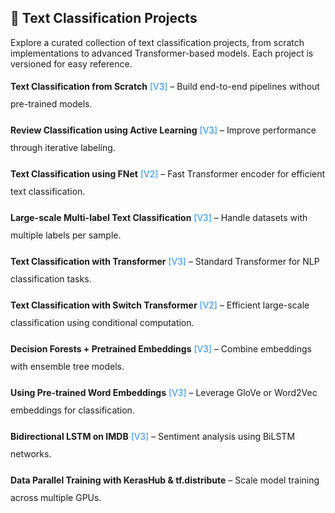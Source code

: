 <h2>📂 Text Classification Projects</h2>

<p>
Explore a curated collection of text classification projects, from scratch implementations to advanced Transformer-based models. Each project is versioned for easy reference.
</p>

<div style="line-height: 2;">

<p><b>Text Classification from Scratch</b> <span style="color: #1E90FF;">[V3]</span> – Build end-to-end pipelines without pre-trained models.</p>

<p><b>Review Classification using Active Learning</b> <span style="color: #1E90FF;">[V3]</span> – Improve performance through iterative labeling.</p>

<p><b>Text Classification using FNet</b> <span style="color: #1E90FF;">[V2]</span> – Fast Transformer encoder for efficient text classification.</p>

<p><b>Large-scale Multi-label Text Classification</b> <span style="color: #1E90FF;">[V3]</span> – Handle datasets with multiple labels per sample.</p>

<p><b>Text Classification with Transformer</b> <span style="color: #1E90FF;">[V3]</span> – Standard Transformer for NLP classification tasks.</p>

<p><b>Text Classification with Switch Transformer</b> <span style="color: #1E90FF;">[V2]</span> – Efficient large-scale classification using conditional computation.</p>

<p><b>Decision Forests + Pretrained Embeddings</b> <span style="color: #1E90FF;">[V3]</span> – Combine embeddings with ensemble tree models.</p>

<p><b>Using Pre-trained Word Embeddings</b> <span style="color: #1E90FF;">[V3]</span> – Leverage GloVe or Word2Vec embeddings for classification.</p>

<p><b>Bidirectional LSTM on IMDB</b> <span style="color: #1E90FF;">[V3]</span> – Sentiment analysis using BiLSTM networks.</p>

<p><b>Data Parallel Training with KerasHub & tf.distribute</b> – Scale model training across multiple GPUs.</p>

</div>

